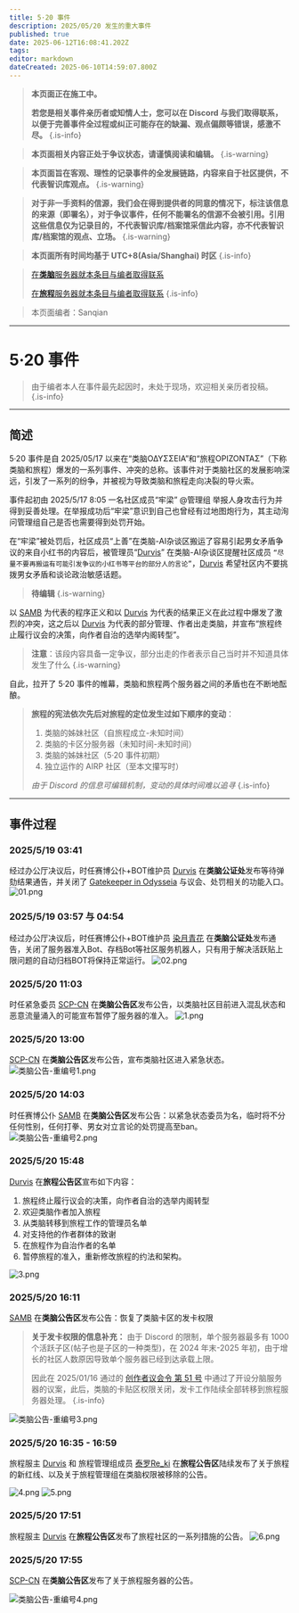 ```yaml
---
title: 5·20 事件
description: 2025/05/20 发生的重大事件
published: true
date: 2025-06-12T16:08:41.202Z
tags: 
editor: markdown
dateCreated: 2025-06-10T14:59:07.800Z
---
```



> **本页面正在施工中。**
>
> **若您是相关事件亲历者或知情人士，您可以在 Discord 与我们取得联系，以便于完善事件全过程或纠正可能存在的缺漏、观点偏颇等错误，感激不尽。**
{.is-info}

> **本页面相关内容正处于争议状态，请谨慎阅读和编辑。**
{.is-warning}

> **本页面旨在客观、理性的记录事件的全发展链路，内容来自于社区提供，不代表智识库观点。**
{.is-warning}

> **对于非一手资料的信源，我们会在得到提供者的同意的情况下，标注该信息的来源（即署名），对于争议事件，任何不能署名的信源不会被引用。引用这些信息仅为记录目的，不代表智识库/档案馆采信此内容，亦不代表智识库/档案馆的观点、立场。**
{.is-warning}


> **本页面所有时间均基于 UTC+8(Asia/Shanghai) 时区**
{.is-info}

> 
> [在**类脑**服务器就本条目与编者取得联系](https://discord.com/channels/1134557553011998840/1382021271033872456)
> 
> [在**旅程**服务器就本条目与编者取得联系](https://discord.com/channels/1291925535324110879/1382023946047721536)
{.is-info}

> 本页面编者：Sanqian



---

# 5·20 事件

> 由于编者本人在事件最先起因时，未处于现场，欢迎相关亲历者投稿。
{.is-info}


---

## 简述

5·20 事件是自 2025/05/17 以来在“类脑ΟΔΥΣΣΕΙΑ”和“旅程ΟΡΙΖΟΝΤΑΣ”（下称类脑和旅程）爆发的一系列事件、冲突的总称。该事件对于类脑社区的发展影响深远，引发了一系列的纷争，并被视为导致类脑和旅程走向决裂的导火索。

事件起初由 2025/5/17 8:05 一名社区成员“牢梁” @管理组 举报人身攻击行为并得到妥善处理。在举报成功后“牢梁”意识到自己也曾经有过地图炮行为，其主动洵问管理组自己是否也需要得到处罚开始。

在“牢梁”被处罚后，社区成员“上善”在类脑-AI杂谈区搬运了容易引起男女矛盾争议的来自小红书的内容后，被管理员“[Durvis](/智识库/档案馆/历史/历史人物/Durvis)” 在类脑-AI杂谈区提醒社区成员 `“尽量不要再搬运有可能引发争议的小红书等平台的部分人的言论”`，[Durvis](/智识库/档案馆/历史/历史人物/Durvis) 希望社区内不要挑拨男女矛盾和谈论政治敏感话题。

> **待编辑**
{.is-warning}

以 [SAMB](/智识库/档案馆/历史/历史人物/SAMB) 为代表的程序正义和以 [Durvis](/智识库/档案馆/历史/历史人物/Durvis) 为代表的结果正义在此过程中爆发了激烈的冲突，这之后以 [Durvis](/智识库/档案馆/历史/历史人物/Durvis) 为代表的部分管理、作者出走类脑，并宣布“旅程终止履行议会的决策，向作者自治的选举内阁转型”。

> **注意**：该段内容具备一定争议，部分出走的作者表示自己当时并不知道具体发生了什么
{.is-warning}

自此，拉开了 5·20 事件的帷幕，类脑和旅程两个服务器之间的矛盾也在不断地酝酿。


> **旅程的宪法依次先后对旅程的定位发生过如下顺序的变动**：
> 1. 类脑的姊妹社区（自旅程成立-未知时间）
> 2. 类脑的卡区分服务器（未知时间-未知时间）
> 3.  类脑的姊妹社区（5·20 事件初期）
> 4. 独立运作的 AIRP 社区（至本文攥写时）
> 
> *由于 Discord 的信息可编辑机制，变动的具体时间难以追寻*
{.is-info}

---

## 事件过程

### 2025/5/19 03:41
经过办公厅决议后，时任赛博公仆+BOT维护员 [Durvis](/智识库/档案馆/历史/历史人物/Durvis) 在**类脑公证处**发布等待弹劾结果通告，并关闭了 [Gatekeeper in Odysseia](/智识库/档案馆/历史/其他历史信息/Bot/gatekeeper_in_odysseia) 与议会、处罚相关的功能入口。
![01.png](/all_upload_files_should_in_here/archives/history/major_historical_events/event_520/01.png)

### 2025/5/19 03:57 与 04:54
经过办公厅决议后，时任赛博公仆+BOT维护员 [染月青花](/智识库/档案馆/历史/历史人物/染月青花) 在**类脑公证处**发布通告，关闭了服务器准入Bot、存档Bot等社区服务机器人，只有用于解决活跃贴上限问题的自动归档BOT将保持正常运行。
![02.png](/all_upload_files_should_in_here/archives/history/major_historical_events/event_520/02.png)


### 2025/5/20 11:03 
时任紧急委员 [SCP-CN](/智识库/档案馆/历史/历史人物/SCP-CN) 在**类脑公告区**发布公告，以类脑社区目前进入混乱状态和恶意流量涌入的可能宣布暂停了服务器的准入。
![1.png](/all_upload_files_should_in_here/archives/history/major_historical_events/event_520/1.png)

### 2025/5/20 13:00
[SCP-CN](/智识库/档案馆/历史/历史人物/SCP-CN) 在**类脑公告区**发布公告，宣布类脑社区进入紧急状态。
![类脑公告-重编号1.png](/all_upload_files_should_in_here/archives/history/major_historical_events/event_520/类脑公告-重编号1.png)

### 2025/5/20 14:03
时任赛博公仆 [SAMB](/智识库/档案馆/历史/历史人物/SAMB) 在**类脑公告区**发布公告：以紧急状态委员为名，临时将不分任何性别，任何打拳、男女对立言论的处罚提高至ban。
![类脑公告-重编号2.png](/all_upload_files_should_in_here/archives/history/major_historical_events/event_520/类脑公告-重编号2.png)

### 2025/5/20 15:48
[Durvis](/智识库/档案馆/历史/历史人物/Durvis) 在**旅程公告区**宣布如下内容：
1. 旅程终止履行议会的决策，向作者自治的选举内阁转型
2. 欢迎类脑作者加入旅程
3. 从类脑转移到旅程工作的管理员名单
4. 对支持他的作者群体的致谢
5. 在旅程作为自治作者的名单
6. 暂停旅程的准入，重新修改旅程的约法和架构。

![3.png](/all_upload_files_should_in_here/archives/history/major_historical_events/event_520/3.png)

### 2025/5/20 16:11
[SAMB](/智识库/档案馆/历史/历史人物/SAMB) 在**类脑公告区**发布公告：恢复了类脑卡区的发卡权限

> **关于发卡权限的信息补充：**
> 由于 Discord 的限制，单个服务器最多有 1000 个活跃子区(帖子也是子区的一种类型)，在 2024 年末-2025 年初，由于增长的社区人数原因导致单个服务器已经到达承载上限。
>
> 因此在 2025/01/16 通过的 [创作者议会令 第 51 号](https://wiki.类脑.org/%E6%99%BA%E8%AF%86%E5%BA%93/%E7%A4%BE%E5%8C%BA%E8%A7%84%E5%88%99/%E8%AE%AE%E4%BC%9A%E6%B3%95%E6%A1%88#%E5%88%9B%E4%BD%9C%E8%80%85%E8%AE%AE%E4%BC%9A%E4%BB%A4-%E7%AC%AC-51-%E5%8F%B7-20250116) 中通过了开设分脑服务器的议案，此后，类脑的卡贴区权限关闭，发卡工作陆续全部转移到旅程服务器处理。
{.is-info}

![类脑公告-重编号3.png](/all_upload_files_should_in_here/archives/history/major_historical_events/event_520/类脑公告-重编号3.png)

### 2025/5/20 16:35 - 16:59

旅程服主 [Durvis](/智识库/档案馆/历史/历史人物/Durvis) 和 旅程管理组成员 [泰罗Re_ki](/智识库/档案馆/历史/历史人物/泰罗Re_ki) 在**旅程公告区**陆续发布了关于旅程的新红线、以及关于旅程管理组在类脑权限被移除的公告。

![4.png](/all_upload_files_should_in_here/archives/history/major_historical_events/event_520/4.png)
![5.png](/all_upload_files_should_in_here/archives/history/major_historical_events/event_520/5.png)

### 2025/5/20 17:51

旅程服主 [Durvis](/智识库/档案馆/历史/历史人物/Durvis) 在**旅程公告区**发布了旅程社区的一系列措施的公告。
![6.png](/all_upload_files_should_in_here/archives/history/major_historical_events/event_520/6.png)

### 2025/5/20 17:55

[SCP-CN](/智识库/档案馆/历史/历史人物/SCP-CN) 在**类脑公告区**发布了关于旅程服务器的公告。

![类脑公告-重编号4.png](/all_upload_files_should_in_here/archives/history/major_historical_events/event_520/类脑公告-重编号4.png)

